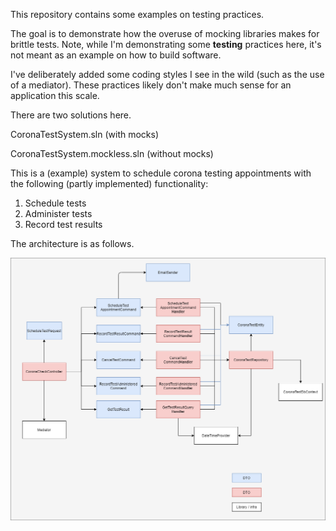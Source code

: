 This repository contains some examples on testing practices.

The goal is to demonstrate how the overuse of mocking libraries makes for brittle tests. Note, while I'm demonstrating some **testing** 
practices here, it's not meant as an example on how to build software. 

I've deliberately added some coding styles I see in the wild (such as the use of a mediator). These practices likely don't make much sense
for an application this scale. 

There are two solutions here. 

CoronaTestSystem.sln (with mocks)

CoronaTestSystem.mockless.sln (without mocks)

This is a (example) system to schedule corona testing appointments with the following (partly implemented) functionality:
1. Schedule tests
2. Administer tests
3. Record test results

The architecture is as follows. 

![image](Docs/Architecture.png)


